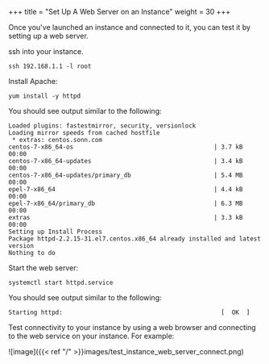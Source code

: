 +++
title = "Set Up A Web Server on an Instance"
weight = 30
+++

Once you've launched an instance and connected to it, you can test it by setting up a web server. 

ssh into your instance. 

    ssh 192.168.1.1 -l root

Install Apache: 

    yum install -y httpd

You should see output similar to the following: 

    Loaded plugins: fastestmirror, security, versionlock
    Loading mirror speeds from cached hostfile
     * extras: centos.sonn.com
    centos-7-x86_64-os                                       | 3.7 kB     00:00
    centos-7-x86_64-updates                                  | 3.4 kB     00:00
    centos-7-x86_64-updates/primary_db                       | 5.4 MB     00:00
    epel-7-x86_64                                            | 4.4 kB     00:00
    epel-7-x86_64/primary_db                                 | 6.3 MB     00:00
    extras                                                   | 3.3 kB     00:00
    Setting up Install Process
    Package httpd-2.2.15-31.el7.centos.x86_64 already installed and latest version
    Nothing to do

Start the web server: 

    systemctl start httpd.service

You should see output similar to the following: 



    Starting httpd:                                            [  OK  ]

Test connectivity to your instance by using a web browser and connecting to the web service on your instance. For example: 


![image]({{< ref "/" >}}images/test_instance_web_server_connect.png)

